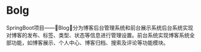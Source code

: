 # Bolg
SpringBoot项目——🌟Blog🌟分为博客后台管理系统和前台展示系统后台系统实现对博客的发布、标签、类型、状态等信息进行管理设置。前台系统实现博客系统全部功能，如博客展示、个人中心、博客归档、搜索及评论等功能模块。
